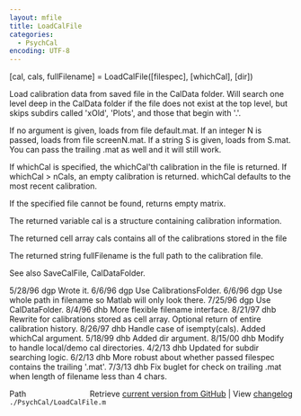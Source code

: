 ```yaml
---
layout: mfile
title: LoadCalFile
categories:
  - PsychCal
encoding: UTF-8
---
```


\[cal, cals, fullFilename\] = LoadCalFile\(\[filespec\], \[whichCal\], \[dir\]\)

Load calibration data from saved file in the CalData folder.
Will search one level deep in the CalData folder if the
file does not exist at the top level, but skips subdirs
called 'xOld', 'Plots', and those that begin with '.'.

If no argument is given, loads from file default.mat.  If
an integer N is passed, loads from file screenN.mat.  If
a string S is given, loads from S.mat.  You can pass the
trailing .mat as well and it will still work.

If whichCal is specified, the whichCal'th calibration
in the file is returned.  If whichCal \> nCals, an
empty calibration is returned.  whichCal defaults
to the most recent calibration.

If the specified file cannot be found, returns empty matrix.

The returned variable cal is a structure containing calibration
information.

The returned cell array cals contains all of the calibrations
stored in the file

The returned string fullFilename is the full path to the calibration
file.

See also SaveCalFile, CalDataFolder.

5/28/96  dgp  Wrote it.
6/6/96   dgp  Use CalibrationsFolder.
6/6/96   dgp  Use whole path in filename so Matlab will only look there.
7/25/96  dgp  Use CalDataFolder.
8/4/96   dhb  More flexible filename interface.
8/21/97  dhb  Rewrite for calibrations stored as cell array.
              Optional return of entire calibration history.
8/26/97  dhb  Handle case of isempty\(cals\).
              Added whichCal argument.
5/18/99  dhb  Added dir argument.
8/15/00  dhb  Modify to handle local/demo cal directories.
4/2/13   dhb  Updated for subdir searching logic.
6/2/13   dhb  More robust about whether passed filespec contains the trailing '.mat'.
7/3/13   dhb  Fix buglet for check on trailing .mat when length of filename less than 4 chars.


<div class="code_header" style="text-align:right;">
  <span style="float:left;">Path&nbsp;&nbsp;</span> <span class="counter">Retrieve <a href=
  "https://raw.github.com/Psychtoolbox-3/Psychtoolbox-3/beta/./PsychCal/LoadCalFile.m">current version from GitHub</a> | View <a href=
  "https://github.com/Psychtoolbox-3/Psychtoolbox-3/commits/beta/./PsychCal/LoadCalFile.m">changelog</a></span>
</div>
<div class="code">
  <code>./PsychCal/LoadCalFile.m</code>
</div>
